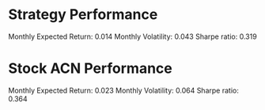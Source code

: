 # Strategy Performance
Monthly Expected Return: 0.014
Monthly Volatility: 0.043
Sharpe ratio: 0.319
# Stock ACN Performance
Monthly Expected Return: 0.023
Monthly Volatility: 0.064
Sharpe ratio: 0.364
